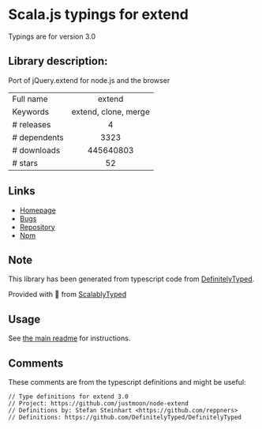 
# Scala.js typings for extend

Typings are for version 3.0

## Library description:
Port of jQuery.extend for node.js and the browser

|                    |                 |
| ------------------ | :-------------: |
| Full name          | extend |
| Keywords           | extend, clone, merge |
| # releases         | 4 |
| # dependents       | 3323 |
| # downloads        | 445640803 |
| # stars            | 52 |

## Links
- [Homepage](https://github.com/justmoon/node-extend#readme)
- [Bugs](https://github.com/justmoon/node-extend/issues)
- [Repository](https://github.com/justmoon/node-extend)
- [Npm](https://www.npmjs.com/package/extend)
    


## Note
This library has been generated from typescript code from [DefinitelyTyped](https://definitelytyped.org).

Provided with :purple_heart: from [ScalablyTyped](https://github.com/oyvindberg/ScalablyTyped)

## Usage
See [the main readme](../../readme.md) for instructions.

## Comments

These comments are from the typescript definitions and might be useful:
```
// Type definitions for extend 3.0
// Project: https://github.com/justmoon/node-extend
// Definitions by: Stefan Steinhart <https://github.com/reppners>
// Definitions: https://github.com/DefinitelyTyped/DefinitelyTyped

```

